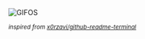 <div align="justify">
<picture>
    <source media="(prefers-color-scheme: dark)" srcset="https://i.ibb.co/6RRzW6Th/output-gif.gif">
    <source media="(prefers-color-scheme: light)" srcset="https://i.ibb.co/6RRzW6Th/output-gif.gif">
    <img alt="GIFOS" src="https://i.ibb.co/6RRzW6Th/output-gif.gif">
</picture>

<sub><i>inspired from [x0rzavi/github-readme-terminal](https://github.com/x0rzavi/github-readme-terminal)</i></sub>

</div>

<!-- Image deletion URL: https://ibb.co/3yy2CtjX/ee9e051b2da2728d0a0b0d60963e55f7 -->